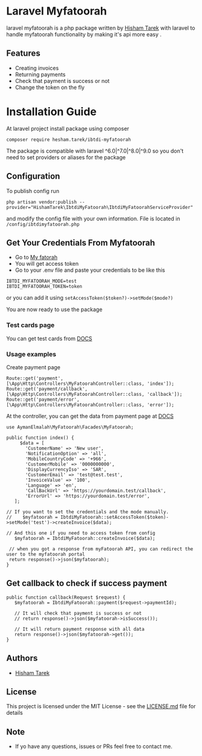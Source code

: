 # Laravel Myfatoorah
laravel myfatoorah is a php package written by [Hisham Tarek](https://github.com/HishamTarek74) with laravel to handle myfatoorah functionality by making it's api more easy .

## Features
- Creating invoices
- Returning payments
- Check that payment is success or not
- Change the token on the fly

# Installation Guide
At laravel project install package using composer
```
composer require hesham.tarek/ibtdi-myfatoorah
```
The package is compatible with laravel ^6.0|^7.0|^8.0|^9.0 so you don't need to set providers or aliases for the package

## Configuration
To publish config run
```
php artisan vendor:publish --provider="HishamTarek\IbtdiMyFatoorah\IbtdiMyFatoorahServiceProvider"
```
and modify the config file with your own information. File is located in `/config/ibtdimyfatoorah.php`

## Get Your Credentials From Myfatoorah
- Go to [My fatorah](https://www.myfatoorah.com/)
- You will get access token
- Go to your .env file and paste your credentials to be like this

 ```
IBTDI_MYFATOORAH_MODE=test
IBTDI_MYFATOORAH_TOKEN=token
 ```
or you can add it using `setAccessToken($token?)->setMode($mode?)`

You are now ready to use the package

### Test cards page
You can get test cards from [DOCS](https://myfatoorah.readme.io/docs/test-cards)

### Usage examples

Create payment page
 ```
Route::get('payment', [\App\Http\Controllers\MyFatoorahController::class, 'index']);
Route::get('payment/callback', [\App\Http\Controllers\MyFatoorahController::class, 'callback']);
Route::get('payment/error', [\App\Http\Controllers\MyFatoorahController::class, 'error']);
 ```
At the controller, you can get the data from payment page at [DOCS](https://myfatoorah.readme.io/docs)
 ```
 use AymanElmalah\MyFatoorah\Facades\MyFatoorah;
 
 public function index() {
      $data = [
        'CustomerName' => 'New user',
        'NotificationOption' => 'all',
        'MobileCountryCode' => '+966',
        'CustomerMobile' => '0000000000',
        'DisplayCurrencyIso' => 'SAR',
        'CustomerEmail' => 'test@test.test',
        'InvoiceValue' => '100',
        'Language' => 'en',
        'CallBackUrl' => 'https://yourdomain.test/callback',
        'ErrorUrl' => 'https://yourdomain.test/error',
    ];

// If you want to set the credentials and the mode manually.
//    $myfatoorah = IbtdiMyFatoorah::setAccessToken($token)->setMode('test')->createInvoice($data);

// And this one if you need to access token from config
    $myfatoorah = IbtdiMyFatoorah::createInvoice($data);

  // when you got a response from myFatoorah API, you can redirect the user to the myfatoorah portal 
  return response()->json($myfatoorah);
}
 ```
## Get callback to check if success payment
  ```
  public function callback(Request $request) {
     $myfatoorah = IbtdiMyFatoorah::payment($request->paymentId);

     // It will check that payment is success or not
     // return response()->json($myfatoorah->isSuccess());
     
     // It will return payment response with all data
     return response()->json($myfatoorah->get());
  }
  ```

## Authors

- [Hisham Tarek](https://github.com/HishamTarek74)

## License

This project is licensed under the MIT License - see the [LICENSE.md](LICENSE.md) file for details

## Note

* If yo have any questions, issues or PRs feel free to contact me.
